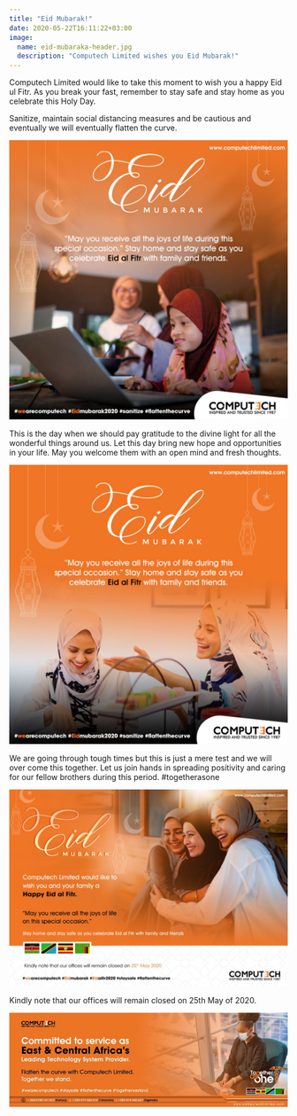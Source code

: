 ```yaml
---
title: "Eid Mubarak!"
date: 2020-05-22T16:11:22+03:00
image:
  name: eid-mubaraka-header.jpg
  description: "Computech Limited wishes you Eid Mubarak!"
---
```


Computech Limited would like to take this moment to wish you a happy Eid ul Fitr. As you break your fast, remember to stay safe and stay home as you celebrate this Holy Day. 

Sanitize, maintain social distancing measures and be cautious and eventually we will eventually flatten the curve.

![](/images/eid-mubaraka-media-post.jpg) 

This is the day when we should pay gratitude to the divine light for all the wonderful things around us. Let this day bring new hope and opportunities in your life. May you welcome them with an open mind and fresh thoughts.
 
![](/images/eid-mubaraka-media-post2.jpg)

We are going through tough times but this is just a mere test and we will over come this together. Let us join hands in spreading positivity and caring for our fellow brothers during this period. #togetherasone
 
![](/images/eid-mubaraka-email-banner.jpg)

Kindly note that our offices will remain closed on 25th May of 2020. 
 
![](/images/eid-mubaraka-footer.jpg) 
